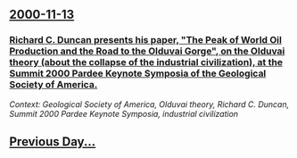 ## [2000-11-13](/news/2000/11/13/index.md)

### [ Richard C. Duncan presents his paper, "The Peak of World Oil Production and the Road to the Olduvai Gorge", on the Olduvai theory (about the collapse of the industrial civilization), at the Summit 2000 Pardee Keynote Symposia of the Geological Society of America.](/news/2000/11/13/richard-c-duncan-presents-his-paper-the-peak-of-world-oil-production-and-the-road-to-the-olduvai-gorge-on-the-olduvai-theory-about-th.md)
_Context: Geological Society of America, Olduvai theory, Richard C. Duncan, Summit 2000 Pardee Keynote Symposia, industrial civilization_

## [Previous Day...](/news/2000/11/12/index.md)

